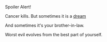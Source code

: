 Spoiler Alert!

Cancer kills. But sometimes it is a [dream](../marshmallow.md)

And sometimes it's your brother-in-law.

Worst evil evolves from the best part of yourself.

